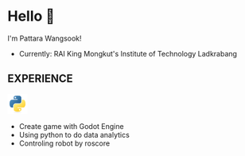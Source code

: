 # Hello 👋

I'm Pattara Wangsook!  
- Currently: RAI King Mongkut's Institute of Technology Ladkrabang  
## EXPERIENCE
<a href="https://www.python.org" target="_blank" rel="noreferrer"> <img src="https://raw.githubusercontent.com/devicons/devicon/master/icons/python/python-original.svg" alt="python" width="40" height="40"/> </a> </p>

- Create game with Godot Engine  
- Using python to do data analytics  
- Controling robot by roscore  
